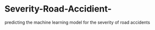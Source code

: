 # Severity-Road-Accidient-
predicting the machine learning model for the severity of road accidents 
